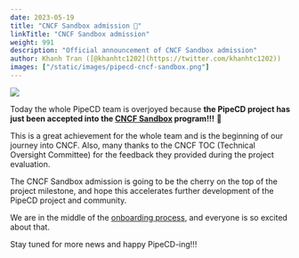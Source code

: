 ```yaml
---
date: 2023-05-19
title: "CNCF Sandbox admission 🎉"
linkTitle: "CNCF Sandbox admission"
weight: 991
description: "Official announcement of CNCF Sandbox admission"
author: Khanh Tran ([@khanhtc1202](https://twitter.com/khanhtc1202))
images: ["/static/images/pipecd-cncf-sandbox.png"]
---
```


![](/images/pipecd-cncf-sandbox.png)

Today the whole PipeCD team is overjoyed because __the PipeCD project has just been accepted into the [CNCF Sandbox](https://www.cncf.io/sandbox-projects/) program!!!__ 🥳

This is a great achievement for the whole team and is the beginning of our journey into CNCF. Also, many thanks to the CNCF TOC (Technical Oversight Committee) for the feedback they provided during the project evaluation.

The CNCF Sandbox admission is going to be the cherry on the top of the project milestone, and hope this accelerates further development of the PipeCD project and community.

We are in the middle of the [onboarding process](https://github.com/cncf/toc/issues/1053), and everyone is so excited about that.

Stay tuned for more news and happy PipeCD-ing!!!

